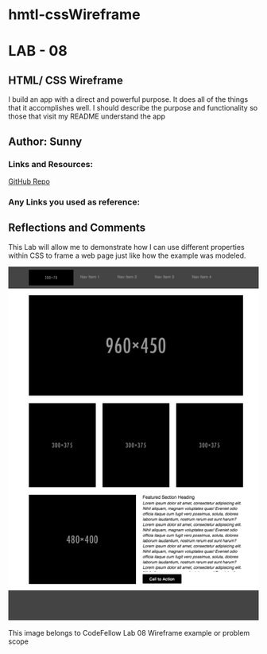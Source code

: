 # hmtl-cssWireframe
# LAB - 08 # 
## HTML/ CSS Wireframe  ##

I build an app with a direct and powerful purpose. It does all of the things that it accomplishes well. I should describe the purpose and functionality so those that visit my README understand the app


## Author: Sunny ## 
### Links and Resources: ### 
[GitHub Repo](https://github.com/sunny-lee3/html-cssWireframe)

### Any Links you used as reference: ###


## Reflections and Comments ## 
This Lab will allow me to demonstrate how I can use different properties within CSS to frame a web page just like how the example was modeled. 

![Wire Frame Layout](./img/wireframe-comp.png)

This image belongs to CodeFellow Lab 08 Wireframe example or problem scope
